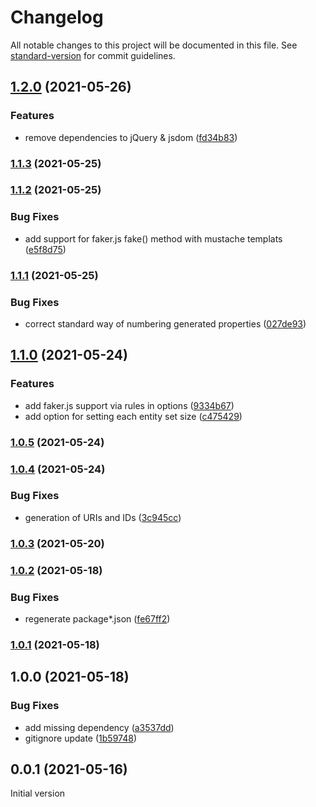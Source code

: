# Changelog

All notable changes to this project will be documented in this file. See [standard-version](https://github.com/conventional-changelog/standard-version) for commit guidelines.

## [1.2.0](https://github.com/wozjac/omg-odata-mock-generator/compare/v1.1.3...v1.2.0) (2021-05-26)


### Features

* remove dependencies to jQuery & jsdom ([fd34b83](https://github.com/wozjac/omg-odata-mock-generator/commit/fd34b83e81db6a52452427f21a7e560922429c36))

### [1.1.3](https://github.com/wozjac/omg-odata-mock-generator/compare/v1.1.2...v1.1.3) (2021-05-25)

### [1.1.2](https://github.com/wozjac/omg-odata-mock-generator/compare/v1.1.1...v1.1.2) (2021-05-25)


### Bug Fixes

* add support for faker.js fake() method with mustache templats ([e5f8d75](https://github.com/wozjac/omg-odata-mock-generator/commit/e5f8d75cf7fbc3e06a5add8348bfdccc5f50ce25))

### [1.1.1](https://github.com/wozjac/omg-odata-mock-generator/compare/v1.1.0...v1.1.1) (2021-05-25)


### Bug Fixes

* correct standard way of numbering generated properties ([027de93](https://github.com/wozjac/omg-odata-mock-generator/commit/027de937970aa055f04416ec59468f47ec7430af))

## [1.1.0](https://github.com/wozjac/omg-odata-mock-generator/compare/v1.0.5...v1.1.0) (2021-05-24)


### Features

* add faker.js support via rules in options ([9334b67](https://github.com/wozjac/omg-odata-mock-generator/commit/9334b67f6a471d137186a4a7e4eac695c92b3e2a))
* add option for setting each entity set size ([c475429](https://github.com/wozjac/omg-odata-mock-generator/commit/c4754290b3f1ab461cd5f5808098ec0c7b29852b))

### [1.0.5](https://github.com/wozjac/omg-odata-mock-generator/compare/v1.0.4...v1.0.5) (2021-05-24)

### [1.0.4](https://github.com/wozjac/omg-odata-mock-generator/compare/v1.0.3...v1.0.4) (2021-05-24)


### Bug Fixes

* generation of URIs and IDs ([3c945cc](https://github.com/wozjac/omg-odata-mock-generator/commit/3c945cc0834caf2ff082b99afbcdb7e03d7b54fa))

### [1.0.3](https://github.com/wozjac/omg-odata-mock-generator/compare/v1.0.2...v1.0.3) (2021-05-20)

### [1.0.2](https://github.com/wozjac/omg-odata-mock-generator/compare/v1.0.1...v1.0.2) (2021-05-18)


### Bug Fixes

* regenerate package*.json ([fe67ff2](https://github.com/wozjac/omg-odata-mock-generator/commit/fe67ff251073b96d04652537a59ed4d14cf156a9))

### [1.0.1](https://github.com/wozjac/omg-odata-mock-generator/compare/v1.0.0...v1.0.1) (2021-05-18)

## 1.0.0 (2021-05-18)


### Bug Fixes

* add missing dependency ([a3537dd](https://github.com/wozjac/omg-odata-mock-generator/commit/a3537dd6378bc8af2ed87db704faae64748c3598))
* gitignore update ([1b59748](https://github.com/wozjac/omg-odata-mock-generator/commit/1b59748c338b1d95a42d8ec1fca60be681708001))

## 0.0.1 (2021-05-16)
Initial version
